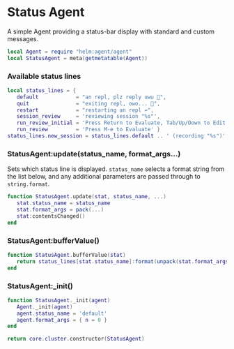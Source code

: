 # Status Agent

A simple Agent providing a status\-bar display with standard and custom messages\.


```lua
local Agent = require "helm:agent/agent"
local StatusAgent = meta(getmetatable(Agent))
```


### Available status lines

```lua
local status_lines = {
   default            = "an repl, plz reply uwu 👀",
   quit               = "exiting repl, owo... 🐲",
   restart            = "restarting an repl ↩️",
   session_review     = 'reviewing session "%s"',
   run_review_initial = 'Press Return to Evaluate, Tab/Up/Down to Edit',
   run_review         = 'Press M-e to Evaluate' }
status_lines.new_session = status_lines.default .. ' (recording "%s")'
```


### StatusAgent:update\(status\_name, format\_args\.\.\.\)

Sets which status line is displayed\. `status_name` selects a format string
from the list below, and any additional parameters are passed through to
`string.format`\.

```lua
function StatusAgent.update(stat, status_name, ...)
   stat.status_name = status_name
   stat.format_args = pack(...)
   stat:contentsChanged()
end
```


### StatusAgent:bufferValue\(\)

```lua
function StatusAgent.bufferValue(stat)
   return status_lines[stat.status_name]:format(unpack(stat.format_args))
end
```


### StatusAgent:\_init\(\)

```lua
function StatusAgent._init(agent)
   Agent._init(agent)
   agent.status_name = 'default'
   agent.format_args = { n = 0 }
end
```


```lua
return core.cluster.constructor(StatusAgent)
```

